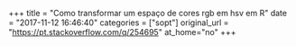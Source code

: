 +++
title = "Como transformar um espaço de cores rgb em hsv em R"
date = "2017-11-12 16:46:40"
categories = ["sopt"]
original_url = "https://pt.stackoverflow.com/q/254695"
at_home="no"
+++

